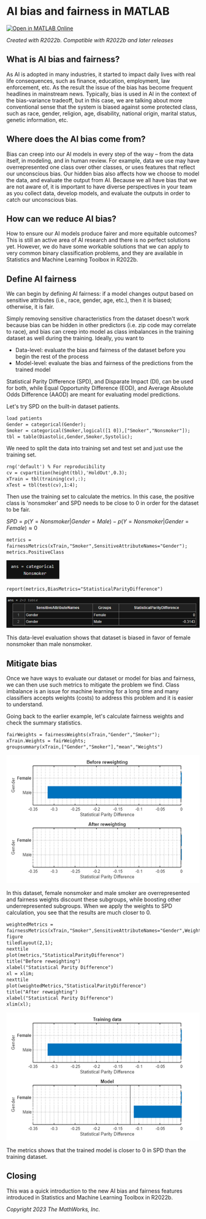 # AI bias and fairness in MATLAB
[![Open in MATLAB Online](https://www.mathworks.com/images/responsive/global/open-in-matlab-online.svg)](https://matlab.mathworks.com/open/github/v1?repo=toshiakit/simple_chatbot)

_Created with R2022b. Compatible with R2022b and later releases_

## What is AI bias and fairness?
As AI is adopted in many industries, it started to impact daily lives with real life consequences, such as finance, education, employment, law enforcement, etc. As the result the issue of the bias has become frequent headlines in mainstream news. 
Typically, bias is used in AI in the context of the bias-variance tradeoff, but in this case, we are talking about more conventional sense that the system is biased against some protected class, such as race, gender, religion, age, disability, national origin, marital status, genetic information, etc. 
## Where does the AI bias come from?
Bias can creep into our AI models in every step of the way – from the data itself, in modeling, and in human review. For example, data we use may have overrepresented one class over other classes, or uses features that reflect our unconscious bias. Our hidden bias also affects how we choose to model the data, and evaluate the output from AI. Because we all have bias that we are not aware of, it is important to have diverse perspectives in your team as you collect data, develop models, and evaluate the outputs in order to catch our unconscious bias.
## How can we reduce AI bias?
How to ensure our AI models produce fairer and more equitable outcomes? This is still an active area of AI research and there is no perfect solutions yet. However, we do have some workable solutions that we can apply to very common binary classification problems, and they are available in Statistics and Machine Learning Toolbox in R2022b. 
## Define AI fairness
We can begin by defining AI fairness: if a model changes output based on sensitive attributes (i.e., race, gender, age, etc.), then it is biased; otherwise, it is fair.

Simply removing sensitive characteristics from the dataset doesn't work because bias can be hidden in other predictors (i.e. zip code may correlate to race), and bias can creep into model as class imbalances in the training dataset as well during the training. Ideally, you want to 
* Data-level: evaluate the bias and fairness of the dataset before you begin the rest of the process
* Model-level: evaluate the bias and fairness of the predictions from the trained model

Statistical Parity Difference (SPD), and Disparate Impact (DI), can be used for both, while Equal Opportunity Difference (EOD), and Average Absolute Odds Difference (AAOD) are meant for evaluating model predictions. 

Let's try SPD on the built-in dataset patients.
```
load patients
Gender = categorical(Gender);
Smoker = categorical(Smoker,logical([1 0]),["Smoker","Nonsmoker"]);
tbl = table(Diastolic,Gender,Smoker,Systolic);
```
We need to split the data into training set and test set and just use the training set. 
```
rng('default') % For reproducibility
cv = cvpartition(height(tbl),'HoldOut',0.3);
xTrain = tbl(training(cv),:);
xTest = tbl(test(cv),1:4);
```
Then use the training set to calculate the metrics. In this case, the positive class is 'nonsmoker' and SPD needs to be close to 0 in order for the dataset to be fair.

$SPD = p(Y = Nonsmoker|Gender = Male) - p(Y = Nonsmoker|Gender = Female) \approx 0$
```
metrics = fairnessMetrics(xTrain,"Smoker",SensitiveAttributeNames="Gender");
metrics.PositiveClass
```
![Positive Class](https://github.com/toshiakit/ai_bias_fairness/blob/main/positive%20class.png)
```
report(metrics,BiasMetrics="StatisticalParityDifference")
```
![SPD Table](https://github.com/toshiakit/ai_bias_fairness/blob/main/spd_table.png)

This data-level evaluation shows that dataset is biased in favor of female nonsmoker than male nonsmoker. 
## Mitigate bias
Once we have ways to evaluate our dataset or model for bias and fairness, we can then use such metrics to mitigate the problem we find. Class imbalance is an issue for machine learning for a long time and many classifiers accepts weights (costs) to address this problem and it is easier to understand. 

Going back to the earlier example, let's calculate fairness weights and check the summary statistics. 
```
fairWeights = fairnessWeights(xTrain,"Gender","Smoker");
xTrain.Weights = fairWeights;
groupsummary(xTrain,["Gender","Smoker"],"mean","Weights")
```
![Reweighting](https://github.com/toshiakit/ai_bias_fairness/blob/main/reweighting.png)

In this dataset, female nonsmoker and male smoker are overrepresented and fairness weights discount these subgroups, while boosting other underrepresented subgroups. When we apply the weights to SPD calculation, you see that the results are much closer to 0.
```
weightedMetrics = fairnessMetrics(xTrain,"Smoker",SensitiveAttributeNames="Gender",Weights="Weights");
figure
tiledlayout(2,1);
nexttile
plot(metrics,"StatisticalParityDifference")
title("Before reweighting")
xlabel("Statistical Parity Difference")
xl = xlim;
nexttile
plot(weightedMetrics,"StatisticalParityDifference")
title("After reweighting")
xlabel("Statistical Parity Difference")
xlim(xl);
```
![Fairer Model](https://github.com/toshiakit/ai_bias_fairness/blob/main/fairer_model.png)

The metrics shows that the trained model is closer to 0 in SPD than the training dataset.
## Closing
This was a quick introduction to the new AI bias and fairness features introduced in Statistics and Machine Learning Toolbox in R2022b.

_Copyright 2023 The MathWorks, Inc._

